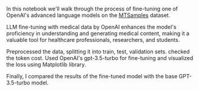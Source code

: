 In this notebook we'll walk through the process of fine-tuning one of OpenAI's advanced language models on the [MTSamples](https://mtsamples.com/) dataset.

LLM fine-tuning with medical data by OpenAI enhances the model's proficiency in understanding and generating medical content, making it a valuable tool for healthcare professionals, researchers, and students.

Preprocessed the data, splitting it into train, test, validation sets. checked the token cost. Used OpenAI's gpt-3.5-turbo for fine-tuning and visualized the loss using Matplotlib library.

Finally, I compared the results of the fine-tuned model with the base GPT-3.5-turbo model.
